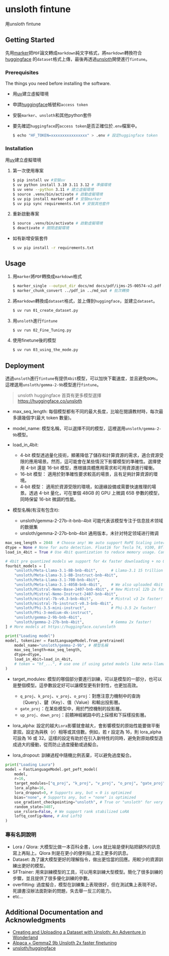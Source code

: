 # unsloth fintune

用unsloth fintune 

## Getting Started

先用[marker](https://github.com/VikParuchuri/marker)把`PDF`論文轉成`markdown`純文字格式，將`markdown`轉換符合[huggingface](https://huggingface.co/) 的`dataset`格式上傳，最後再透過[unsloth](https://github.com/unslothai/unsloth)開使進行`fintune`。

### Prerequisites

The things you need before installing the software.

* 用[uv](https://github.com/astral-sh/uv)建立虛擬環境
* 申請[huggingface](https://huggingface.co/)帳號和`access token`
* 安裝`marker`、`unsloth`和其他python套件
* 要先確認`huggingface`的`access token`是否正確位於`.env`檔案中。

    ```bash
    $ echo "HF_TOKEN=xxxxxxxxxxxxxxxx" > .env # 設定huggingface token
    ``` 


### Installation

用[uv](https://github.com/astral-sh/uv)建立虛擬環境

1. 第一次使用專案

    ```bash
    $ pip install uv #安裝uv
    $ uv python install 3.10 3.11 3.12 # 準備環境
    $ uv venv --python 3.11 # 建立虛擬環境
    $ source .venv/bin/activate # 啟動虛擬環境 
    $ uv pip install marker-pdf # 安裝marker
    $ uv pip sync requirements.txt # 安裝其他套件
    ```

2. 重新啟動專案

    ```bash
    $ source .venv/bin/activate # 啟動虛擬環境
    $ deactivate # 關閉虛擬環境
    ```

- 如有新增安裝套件

    ```bash
    $ uv pip install -r requirements.txt
    ```

## Usage

1. 用`marker`將`PDF`轉換成`markdown`格式

    ```bash
    $ marker_single --output_dir docs/md docs/pdf/ijms-25-00574-v2.pdf # 專換單一檔案
    $ marker_chunk_convert ../pdf_in ../md_out # 批次轉換
    ```

2. 將`markdown`轉換成`dataset`格式，並上傳到`huggingface`，並建立`dataset`。

    ```bash
    $ uv run 01_create_dataset.py
    ```

3. 用`unsloth`進行`fintune`

    ```bash
    $ uv run 02_Fine_Tuning.py
    ```

4. 使用finetune後的模型

    ```bash
    $ uv run 03_using_the_mode.py
    ```

## Deployment

透過`unsloth`進行`fintune`有提供`4bit`模型，可以加快下載速度，並且避免`OOMs`。
這裡選用`unsloth/gemma-2-9b`模型進行`fintune`。
> unsloth huggingface 首頁有更多模型選擇 https://huggingface.co/unsloth

* max_seq_length: 每個模型都有不同的最大長度，比喻在閱讀教材時，每次最多讀幾個字(最大 token 數量)。
* model_name: 模型名稱，可以選擇不同的模型，這裡選用`unsloth/gemma-2-9b`模型。
* load_in_4bit: 
    - 4-bit 模型透過量化技術，顯著降低了儲存和計算資源的需求，適合資源受限的應用場景。然而，這可能會在某些情況下影響模型的準確性。選擇使用 4-bit 還是 16-bit 模型，應根據具體應用需求和可用資源進行權衡。
    - 16-bit 模型： 適用於對準確性要求較高的場景，且有足夠計算資源的環境。
    - 4-bit 模型： 適用於資源受限的環境，如邊緣設備或需要快速推理的場景。透過 4-bit 量化，可在單個 48GB 的 GPU 上微調 65B 參數的模型，同時保留 16-bit 微調的性能。

* 模型名稱(有沒有包含it):
    - unsloth/gemma-2-27b-it-bnb-4bit 可能代表该模型专注于信息技术领域的数据集
    - unsloth/gemma-2-27b-bnb-4bit 通用版本，未针对特定领域进行微调

```python
max_seq_length = 2048  # Choose any! We auto support RoPE Scaling internally! # 
dtype = None # None for auto detection. Float16 for Tesla T4, V100, Bfloat16 for Ampere+
load_in_4bit = True # Use 4bit quantization to reduce memory usage. Can be False. 

# 4bit pre quantized models we support for 4x faster downloading + no OOMs.
fourbit_models = [
    "unsloth/Meta-Llama-3.1-8B-bnb-4bit",      # Llama-3.1 15 trillion tokens model 2x faster!
    "unsloth/Meta-Llama-3.1-8B-Instruct-bnb-4bit",
    "unsloth/Meta-Llama-3.1-70B-bnb-4bit",
    "unsloth/Meta-Llama-3.1-405B-bnb-4bit",    # We also uploaded 4bit for 405b!
    "unsloth/Mistral-Nemo-Base-2407-bnb-4bit", # New Mistral 12b 2x faster!
    "unsloth/Mistral-Nemo-Instruct-2407-bnb-4bit",
    "unsloth/mistral-7b-v0.3-bnb-4bit",        # Mistral v3 2x faster!
    "unsloth/mistral-7b-instruct-v0.3-bnb-4bit",
    "unsloth/Phi-3.5-mini-instruct",           # Phi-3.5 2x faster!
    "unsloth/Phi-3-medium-4k-instruct",
    "unsloth/gemma-2-9b-bnb-4bit",
    "unsloth/gemma-2-27b-bnb-4bit",            # Gemma 2x faster!
] # More models at https://huggingface.co/unsloth

print("Loading model")
model, tokenizer = FastLanguageModel.from_pretrained(
    model_name="unsloth/gemma-2-9b", # 模型名稱
    max_seq_length=max_seq_length,
    dtype=dtype,
    load_in_4bit=load_in_4bit,
    # token = "hf_...", # use one if using gated models like meta-llama/Llama-2-7b-hf
)
```

* target_modules: 模型的哪個部分要進行訓練，可以是模型的一部分，也可以是整個模型。這參數設定好可以讓模型更有針對性，也更加高效。
    - `q_proj`、`k_proj`、`v_proj`、`o_proj`：對應注意力機制中的查詢（Query）、鍵（Key）、值（Value）和輸出投影層。
    - `gate_proj`：在某些模型中，用於門控機制的投影層。
    - `up_proj`、`down_proj`：前饋神經網路中的上採樣和下採樣投影層。
* lora_alpha: 設定的越大`Lora`影響就會越大，會影響模型的原始性能要做平衡拿捏。設定為與秩（r）相等或其倍數。例如，若 r 設定為 16，則 lora_alpha 可設為 16 或 32。這樣的設定有助於在引入新特性的同時，避免對原始模型造成過大的擾動，從而防止過度擾動或過擬合。 

* lora_dropout: 訓練過程中隨機比例丟棄，可以避免過度擬合。
```python
print("Loading Laura")
model = FastLanguageModel.get_peft_model(
    model,
    r=16,
    target_modules=["q_proj", "k_proj", "v_proj", "o_proj", "gate_proj", "up_proj", "down_proj"],
    lora_alpha=16,
    lora_dropout=0, # Supports any, but = 0 is optimized
    bias="none", # Supports any, but = "none" is optimized
    use_gradient_checkpointing="unsloth", # True or "unsloth" for very long context
    random_state=3407,
    use_rslora=False, # We support rank stabilized LoRA
    loftq_config=None, # And LoftQ
)
```


### 專有名詞說明

* Lora / Qlora: 大模型比做一本百科全書，Lora 就比喻是便利貼把額外的訊息寫上再貼上。Qlora 則是在更小的便利貼上寫上更多的訊息。
* Dataset: 為了讓大模型更好的理解指令，做出更恰當的回應。用較少的資源訓練出更好的模型。
* SFTrainer: 用來訓練模型的工具，可以用來訓練大型模型。簡化了很多訓練的步驟，並且提供了很多優化訓練的參數。
* overfitting: 過度擬合，模型在訓練集上表現很好，但在測試集上表現不好。死讀書沒辦法面對新的問題，失去舉一反三的能力。
* etc...


## Additional Documentation and Acknowledgments

* [Creating and Uploading a Dataset with Unsloth: An Adventure in Wonderland](https://huggingface.co/blog/dimentox/unsloth-mistral-training)
* [Alpaca + Gemma2 9b Unsloth 2x faster finetuning](https://colab.research.google.com/drive/1vIrqH5uYDQwsJ4-OO3DErvuv4pBgVwk4?usp=sharing#scrollTo=95_Nn-89DhsL)
* [unsloth/huggingface](https://huggingface.co/unsloth)